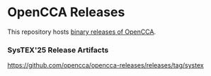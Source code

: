 # OpenCCA Releases

This repository hosts [binary releases of OpenCCA](https://github.com/opencca/opencca-releases/releases).

### SysTEX'25 Release Artifacts

https://github.com/opencca/opencca-releases/releases/tag/systex
